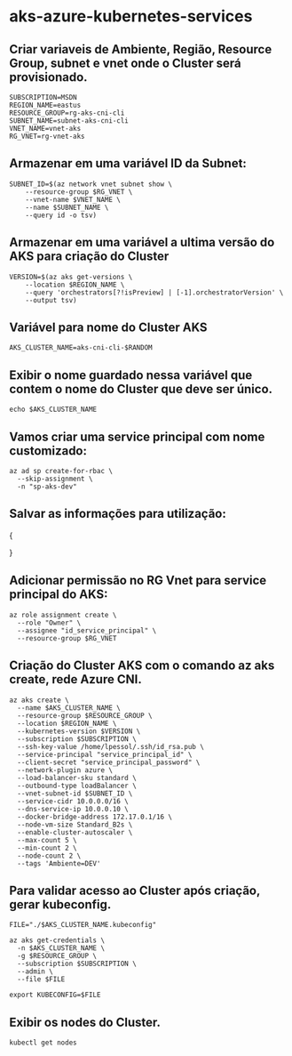 # aks-azure-kubernetes-services

## Criar variaveis de Ambiente, Região, Resource Group, subnet e vnet onde o Cluster será provisionado.

```
SUBSCRIPTION=MSDN
REGION_NAME=eastus
RESOURCE_GROUP=rg-aks-cni-cli
SUBNET_NAME=subnet-aks-cni-cli
VNET_NAME=vnet-aks
RG_VNET=rg-vnet-aks
```

## Armazenar em uma variável ID da Subnet:

```
SUBNET_ID=$(az network vnet subnet show \
    --resource-group $RG_VNET \
    --vnet-name $VNET_NAME \
    --name $SUBNET_NAME \
    --query id -o tsv)
```

## Armazenar em uma variável a ultima versão do AKS para criação do Cluster

```
VERSION=$(az aks get-versions \
    --location $REGION_NAME \
    --query 'orchestrators[?!isPreview] | [-1].orchestratorVersion' \
    --output tsv)
```

## Variável para nome do Cluster AKS

```
AKS_CLUSTER_NAME=aks-cni-cli-$RANDOM
```

## Exibir o nome guardado nessa variável que contem o nome do Cluster que deve ser único.

```
echo $AKS_CLUSTER_NAME
```

## Vamos criar uma service principal com nome customizado:

```
az ad sp create-for-rbac \
  --skip-assignment \
  -n "sp-aks-dev"
```

## Salvar as informações para utilização:

{
  
}

## Adicionar permissão no RG Vnet para service principal do AKS:

```
az role assignment create \
  --role "Owner" \
  --assignee "id_service_principal" \
  --resource-group $RG_VNET
```

## Criação do Cluster AKS com o comando az aks create, rede Azure CNI.

```
az aks create \
  --name $AKS_CLUSTER_NAME \
  --resource-group $RESOURCE_GROUP \
  --location $REGION_NAME \
  --kubernetes-version $VERSION \
  --subscription $SUBSCRIPTION \
  --ssh-key-value /home/lpessol/.ssh/id_rsa.pub \
  --service-principal "service_principal_id" \
  --client-secret "service_principal_password" \
  --network-plugin azure \
  --load-balancer-sku standard \
  --outbound-type loadBalancer \
  --vnet-subnet-id $SUBNET_ID \
  --service-cidr 10.0.0.0/16 \
  --dns-service-ip 10.0.0.10 \
  --docker-bridge-address 172.17.0.1/16 \
  --node-vm-size Standard_B2s \
  --enable-cluster-autoscaler \
  --max-count 5 \
  --min-count 2 \
  --node-count 2 \
  --tags 'Ambiente=DEV'
```

## Para validar acesso ao Cluster após criação, gerar kubeconfig.

```
FILE="./$AKS_CLUSTER_NAME.kubeconfig"

az aks get-credentials \
  -n $AKS_CLUSTER_NAME \
  -g $RESOURCE_GROUP \
  --subscription $SUBSCRIPTION \
  --admin \
  --file $FILE
```
```
export KUBECONFIG=$FILE
```

## Exibir os nodes do Cluster.

```
kubectl get nodes
```
